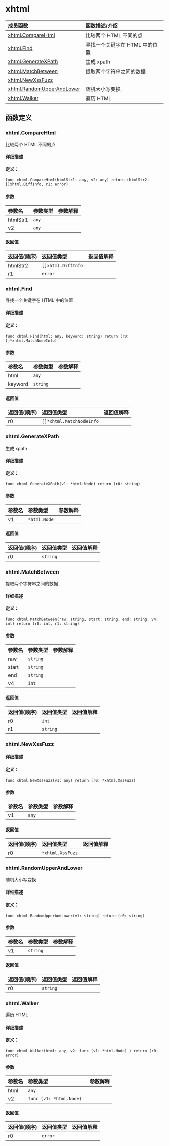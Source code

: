 # xhtml


|成员函数|函数描述/介绍|
|:------|:--------|
 | [xhtml.CompareHtml](#xhtmlcomparehtml) | 比较两个 HTML 不同的点 |
 | [xhtml.Find](#xhtmlfind) | 寻找一个关键字在 HTML 中的位置 |
 | [xhtml.GenerateXPath](#xhtmlgeneratexpath) | 生成 xpath |
 | [xhtml.MatchBetween](#xhtmlmatchbetween) | 提取两个字符串之间的数据 |
 | [xhtml.NewXssFuzz](#xhtmlnewxssfuzz) |  |
 | [xhtml.RandomUpperAndLower](#xhtmlrandomupperandlower) | 随机大小写变换 |
 | [xhtml.Walker](#xhtmlwalker) | 遍历 HTML |




 



## 函数定义

### xhtml.CompareHtml

比较两个 HTML 不同的点

#### 详细描述



#### 定义：

`func xhtml.CompareHtml(htmlStr1: any, v2: any) return (htmlStr2: []xhtml.DiffInfo, r1: error)`


#### 参数

|参数名|参数类型|参数解释|
|:-----------|:---------- |:-----------|
| htmlStr1 | `any` |   |
| v2 | `any` |   |





#### 返回值

|返回值(顺序)|返回值类型|返回值解释|
|:-----------|:---------- |:-----------|
| htmlStr2 | `[]xhtml.DiffInfo` |   |
| r1 | `error` |   |


 
### xhtml.Find

寻找一个关键字在 HTML 中的位置

#### 详细描述



#### 定义：

`func xhtml.Find(html: any, keyword: string) return (r0: []*xhtml.MatchNodeInfo)`


#### 参数

|参数名|参数类型|参数解释|
|:-----------|:---------- |:-----------|
| html | `any` |   |
| keyword | `string` |   |





#### 返回值

|返回值(顺序)|返回值类型|返回值解释|
|:-----------|:---------- |:-----------|
| r0 | `[]*xhtml.MatchNodeInfo` |   |


 
### xhtml.GenerateXPath

生成 xpath

#### 详细描述



#### 定义：

`func xhtml.GenerateXPath(v1: *html.Node) return (r0: string)`


#### 参数

|参数名|参数类型|参数解释|
|:-----------|:---------- |:-----------|
| v1 | `*html.Node` |   |





#### 返回值

|返回值(顺序)|返回值类型|返回值解释|
|:-----------|:---------- |:-----------|
| r0 | `string` |   |


 
### xhtml.MatchBetween

提取两个字符串之间的数据

#### 详细描述



#### 定义：

`func xhtml.MatchBetween(raw: string, start: string, end: string, v4: int) return (r0: int, r1: string)`


#### 参数

|参数名|参数类型|参数解释|
|:-----------|:---------- |:-----------|
| raw | `string` |   |
| start | `string` |   |
| end | `string` |   |
| v4 | `int` |   |





#### 返回值

|返回值(顺序)|返回值类型|返回值解释|
|:-----------|:---------- |:-----------|
| r0 | `int` |   |
| r1 | `string` |   |


 
### xhtml.NewXssFuzz



#### 详细描述



#### 定义：

`func xhtml.NewXssFuzz(v1: any) return (r0: *xhtml.XssFuzz)`


#### 参数

|参数名|参数类型|参数解释|
|:-----------|:---------- |:-----------|
| v1 | `any` |   |





#### 返回值

|返回值(顺序)|返回值类型|返回值解释|
|:-----------|:---------- |:-----------|
| r0 | `*xhtml.XssFuzz` |   |


 
### xhtml.RandomUpperAndLower

随机大小写变换

#### 详细描述



#### 定义：

`func xhtml.RandomUpperAndLower(v1: string) return (r0: string)`


#### 参数

|参数名|参数类型|参数解释|
|:-----------|:---------- |:-----------|
| v1 | `string` |   |





#### 返回值

|返回值(顺序)|返回值类型|返回值解释|
|:-----------|:---------- |:-----------|
| r0 | `string` |   |


 
### xhtml.Walker

遍历 HTML

#### 详细描述



#### 定义：

`func xhtml.Walker(html: any, v2: func (v1: *html.Node) ) return (r0: error)`


#### 参数

|参数名|参数类型|参数解释|
|:-----------|:---------- |:-----------|
| html | `any` |   |
| v2 | `func (v1: *html.Node) ` |   |





#### 返回值

|返回值(顺序)|返回值类型|返回值解释|
|:-----------|:---------- |:-----------|
| r0 | `error` |   |


 


